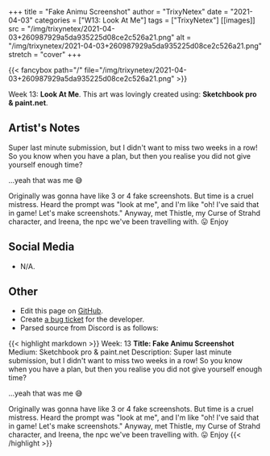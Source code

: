+++
title =       "Fake Animu Screenshot"
author =      "TrixyNetex"
date =        "2021-04-03"
categories =  ["W13: Look At Me"]
tags =        ["TrixyNetex"]
[[images]]
                      src = "/img/trixynetex/2021-04-03+260987929a5da935225d08ce2c526a21.png"
                      alt = "/img/trixynetex/2021-04-03+260987929a5da935225d08ce2c526a21.png"
                      stretch = "cover"
+++


{{< fancybox path="/" file="/img/trixynetex/2021-04-03+260987929a5da935225d08ce2c526a21.png" >}}


Week 13: **Look At Me**. This art was lovingly created using: **Sketchbook pro & paint.net**.

## Artist's Notes

Super last minute submission, but I didn't want to miss two weeks in a row!
So you know when you have a plan, but then you realise you did not give yourself enough time? 

...yeah that was me 😅

Originally was gonna have like 3 or 4 fake screenshots. But time is a cruel mistress. Heard the prompt was "look at me", and I'm like "oh! I've said that in game! Let's make screenshots."
Anyway, met Thistle, my Curse of Strahd character, and Ireena, the npc we've been travelling with.  😛
Enjoy

## Social Media

- N/A.

## Other

- Edit this page on [GitHub](https://github.com/teaminkling/web-refresh/edit/main/blog/content/blog/trixynetex-week-13-b7c6.md).
- Create [a bug ticket](https://github.com/teaminkling/web-refresh/issues/new?assignees=&labels=bug&template=problem-report.md&title=) for the developer.
- Parsed source from Discord is as follows:

{{< highlight markdown >}}
Week: 13
**Title:  Fake Animu Screenshot**
Medium: Sketchbook pro & paint.net 
Description: Super last minute submission, but I didn't want to miss two weeks in a row!
So you know when you have a plan, but then you realise you did not give yourself enough time? 

...yeah that was me 😅

Originally was gonna have like 3 or 4 fake screenshots. But time is a cruel mistress. Heard the prompt was "look at me", and I'm like "oh! I've said that in game! Let's make screenshots."
Anyway, met Thistle, my Curse of Strahd character, and Ireena, the npc we've been travelling with.  😛
Enjoy
{{< /highlight >}}